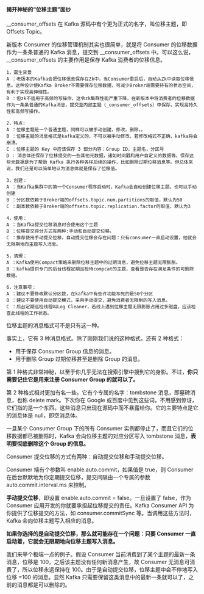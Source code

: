 #### 揭开神秘的“位移主题”面纱

__consumer_offsets 在 Kafka 源码中有个更为正式的名字，叫位移主题，即 Offsets Topic。

新版本 Consumer 的位移管理机制其实也很简单，就是将 Consumer 的位移数据作为一条条普通的 Kafka 消息，提交到 __consumer_offsets 中。可以这么说，__consumer_offsets 的主要作用是保存 Kafka 消费者的位移信息。

```
1，诞生背景
A ：老版本的Kafka会把位移信息保存在Zk中，当Consumer重启后，自动从Zk中读取位移信息。这种设计使Kafka Broker不需要保存位移数据，可减少Broker端需要持有的状态空间，有利于实现高伸缩性。
B ：但zk不适用于高频的写操作，这令zk集群性能严重下降，在新版本中将消费者的位移数据作为一条条普通的Kafka消息，提交至内部主题（_consumer_offsets）中保存。实现高持久性和高频写操作。

2，特点:
A ：位移主题是一个普通主题，同样可以被手动创建，修改，删除。。
B ：位移主题的消息格式是kafka定义的，不可以被手动修改，若修改格式不正确，kafka将会崩溃。
C ：位移主题的 Key 中应该保存 3 部分内容：Group ID，主题名，分区号
D : 消息体还保存了位移提交的一些其他元数据，诸如时间戳和用户自定义的数据等。保存这些元数据是为了帮助 Kafka 执行各种各样后续的操作，比如删除过期位移消息等。但总体来说，我们还是可以简单地认为消息体就是保存了位移值。

3，创建：
A ：当Kafka集群中的第一个Consumer程序启动时，Kafka会自动创建位移主题。也可以手动创建
B ：分区数依赖于Broker端的offsets.topic.num.partitions的取值，默认为50
C ：副本数依赖于Broker端的offsets.topic.replication.factor的取值，默认为3

4，使用：
A ：当Kafka提交位移消息时会使用这个主题
B ：位移提交得分方式有两种:手动和自动提交位移。
C ：推荐使用手动提交位移，自动提交位移会存在问题：只有consumer一直启动设置，他就会无限期地向主题写入消息。

5，清理：
A ：Kafka使用Compact策略来删除位移主题中的过期消息，避免位移主题无限膨胀。
B ：kafka提供专门的后台线程定期巡检待compcat的主题，查看是否存在满足条件的可删除数据。

6，注意事项：
A ：建议不要修改默认分区数，在kafka中有些许功能写死的是50个分区
B ：建议不要使用自动提交模式，采用手动提交，避免消费者无限制的写入消息。
C ：后台定期巡检线程叫Log Cleaner，若线上遇到位移主题无限膨胀占用过多磁盘，应该检查此线程的工作状态。
```

位移主题的消息格式可不是只有这一种。

事实上，它有 3 种消息格式。除了刚刚我们说的这种格式，还有 2 种格式：
- 用于保存 Consumer Group 信息的消息。
- 用于删除 Group 过期位移甚至是删除 Group 的消息。

第 1 种格式非常神秘，以至于你几乎无法在搜索引擎中搜到它的身影。不过，**你只需要记住它是用来注册 Consumer Group 的就可以了。**

第 2 种格式相对更加有名一些。它有个专属的名字：tombstone 消息，即墓碑消息，也称 delete mark。下次你在 Google 或百度中见到这些词，不用感到惊讶，它们指的是一个东西。这些消息只出现在源码中而不暴露给你。它的主要特点是它的消息体是 null，即空消息体。

一旦某个 Consumer Group 下的所有 Consumer 实例都停止了，而且它们的位移数据都已被删除时，Kafka 会向位移主题的对应分区写入 tombstone 消息，**表明要彻底删除这个 Group 的信息。**

Consumer 提交位移的方式有两种：自动提交位移和手动提交位移。

Consumer 端有个参数叫 enable.auto.commit，如果值是 true，则 Consumer 在后台默默地为你定期提交位移，提交间隔由一个专属的参数 auto.commit.interval.ms 来控制。

**手动提交位移**，即设置 enable.auto.commit = false。一旦设置了 false，作为 Consumer 应用开发的你就要承担起位移提交的责任。Kafka Consumer API 为你提供了位移提交的方法，如 consumer.commitSync 等。当调用这些方法时，Kafka 会向位移主题写入相应的消息。

**如果你选择的是自动提交位移，那么就可能存在一个问题：只要 Consumer 一直启动着，它就会无限期地向位移主题写入消息。**

我们来举个极端一点的例子。假设 Consumer 当前消费到了某个主题的最新一条消息，位移是 100，之后该主题没有任何新消息产生，故 Consumer 无消息可消费了，所以位移永远保持在 100。由于是自动提交位移，位移主题中会不停地写入位移 =100 的消息。显然 Kafka 只需要保留这类消息中的最新一条就可以了，之前的消息都是可以删除的。
